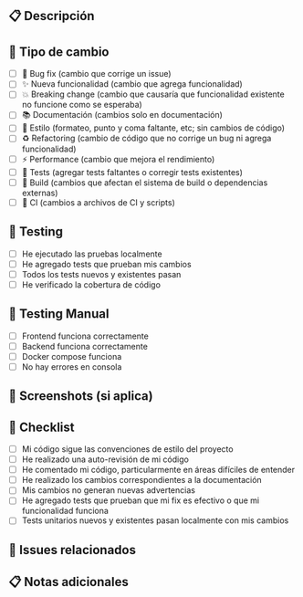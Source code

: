 ## 📋 Descripción

<!-- Describe brevemente los cambios realizados -->

## 🎯 Tipo de cambio

- [ ] 🐛 Bug fix (cambio que corrige un issue)
- [ ] ✨ Nueva funcionalidad (cambio que agrega funcionalidad)
- [ ] 💥 Breaking change (cambio que causaría que funcionalidad existente no funcione como se esperaba)
- [ ] 📚 Documentación (cambios solo en documentación)
- [ ] 🎨 Estilo (formateo, punto y coma faltante, etc; sin cambios de código)
- [ ] ♻️ Refactoring (cambio de código que no corrige un bug ni agrega funcionalidad)
- [ ] ⚡ Performance (cambio que mejora el rendimiento)
- [ ] 🧪 Tests (agregar tests faltantes o corregir tests existentes)
- [ ] 🔧 Build (cambios que afectan el sistema de build o dependencias externas)
- [ ] 👷 CI (cambios a archivos de CI y scripts)

## 🧪 Testing

- [ ] He ejecutado las pruebas localmente
- [ ] He agregado tests que prueban mis cambios
- [ ] Todos los tests nuevos y existentes pasan
- [ ] He verificado la cobertura de código

## 📱 Testing Manual

<!-- Describe cómo testear manualmente estos cambios -->

- [ ] Frontend funciona correctamente
- [ ] Backend funciona correctamente
- [ ] Docker compose funciona
- [ ] No hay errores en consola

## 📸 Screenshots (si aplica)

<!-- Agrega screenshots si hay cambios visuales -->

## 📝 Checklist

- [ ] Mi código sigue las convenciones de estilo del proyecto
- [ ] He realizado una auto-revisión de mi código
- [ ] He comentado mi código, particularmente en áreas difíciles de entender
- [ ] He realizado los cambios correspondientes a la documentación
- [ ] Mis cambios no generan nuevas advertencias
- [ ] He agregado tests que prueban que mi fix es efectivo o que mi funcionalidad funciona
- [ ] Tests unitarios nuevos y existentes pasan localmente con mis cambios

## 🔗 Issues relacionados

<!-- Link a issues relacionados usando "Closes #123" o "Fixes #123" -->

## 📋 Notas adicionales

<!-- Cualquier información adicional que sea útil para los reviewers -->
